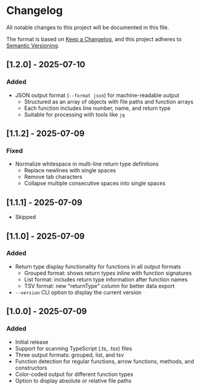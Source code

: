 # Changelog

All notable changes to this project will be documented in this file.

The format is based on [Keep a Changelog](https://keepachangelog.com/en/1.1.0/),
and this project adheres to [Semantic Versioning](https://semver.org/spec/v2.0.0.html).

## [1.2.0] - 2025-07-10

### Added

- JSON output format (`--format json`) for machine-readable output
  - Structured as an array of objects with file paths and function arrays
  - Each function includes line number, name, and return type
  - Suitable for processing with tools like `jq`

## [1.1.2] - 2025-07-09

### Fixed

- Normalize whitespace in multi-line return type definitions
  - Replace newlines with single spaces
  - Remove tab characters
  - Collapse multiple consecutive spaces into single spaces

## [1.1.1] - 2025-07-09

- Skipped

## [1.1.0] - 2025-07-09

### Added

- Return type display functionality for functions in all output formats
  - Grouped format: shows return types inline with function signatures
  - List format: includes return type information after function names
  - TSV format: new "returnType" column for better data export
- `--version` CLI option to display the current version

## [1.0.0] - 2025-07-09

### Added

- Initial release
- Support for scanning TypeScript (.ts, .tsx) files
- Three output formats: grouped, list, and tsv
- Function detection for regular functions, arrow functions, methods, and constructors
- Color-coded output for different function types
- Option to display absolute or relative file paths
